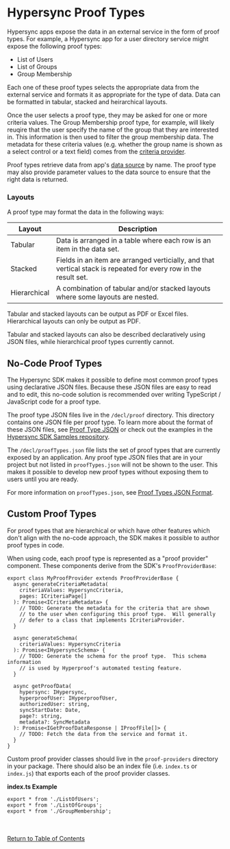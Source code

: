 # Hypersync Proof Types

Hypersync apps expose the data in an external service in the form of proof types. For example, a Hypersync app for a user directory service might expose the following proof types:

- List of Users
- List of Groups
- Group Membership

Each one of these proof types selects the appropriate data from the external service and formats it as appropriate for the type of data. Data can be formatted in tabular, stacked and heirarchical layouts.

Once the user selects a proof type, they may be asked for one or more criteria values. The Group Membership proof type, for example, will likely reuqire that the user specify the name of the group that they are interested in. This information is then used to filter the group membership data. The metadata for these criteria values (e.g. whether the group name is shown as a select control or a text field) comes from the [criteria provider](./007-criteria.md).

Proof types retrieve data from app's [data source](./005-data-sources.md) by name. The proof type may also provide parameter values to the data source to ensure that the right data is returned.

### Layouts

A proof type may format the data in the following ways:

| Layout       | Description                                                                                                      |
| ------------ | ---------------------------------------------------------------------------------------------------------------- |
| Tabular      | Data is arranged in a table where each row is an item in the data set.                                           |
| Stacked      | Fields in an item are arranged verticially, and that vertical stack is repeated for every row in the result set. |
| Hierarchical | A combination of tabular and/or stacked layouts where some layouts are nested.                                   |

Tabular and stacked layouts can be output as PDF or Excel files. Hierarchical layouts can only be output as PDF.

Tabular and stacked layouts can also be described declaratively using JSON files, while hierarchical proof types currently cannot.

## No-Code Proof Types

The Hypersync SDK makes it possible to define most common proof types using declarative JSON files. Because these JSON files are easy to read and to edit, this no-code solution is recommended over writing TypeScript / JavaScript code for a proof type.

The proof type JSON files live in the `/decl/proof` directory. This directory contains one JSON file per proof type. To learn more about the format of these JSON files, see [Proof Type JSON](./055-proof-type-json.md) or check out the examples in the [Hypersync SDK Samples repository](https://github.com/Hyperproof/hypersync-sdk-samples).

The `/decl/proofTypes.json` file lists the set of proof types that are currently exposed by an application. Any proof type JSON files that are in your project but not listed in `proofTypes.json` will not be shown to the user. This makes it possible to develop new proof types without exposing them to users until you are ready.

For more information on `proofTypes.json`, see [Proof Types JSON Format](./054-proof-types-json.md).

## Custom Proof Types

For proof types that are hierarchical or which have other features which don't align with the no-code approach, the SDK makes it possible to author proof types in code.

When using code, each proof type is represented as a "proof provider" component. These components derive from the SDK's `ProofProviderBase`:

```
export class MyProofProvider extends ProofProviderBase {
  async generateCriteriaMetadata(
    criteriaValues: HypersyncCriteria,
    pages: ICriteriaPage[]
  ): Promise<ICriteriaMetadata> {
    // TODO: Generate the metadata for the criteria that are shown
    // to the user when configuring this proof type.  Will generally
    // defer to a class that implements ICriteriaProvider.
  }

  async generateSchema(
    criteriaValues: HypersyncCriteria
  ): Promise<IHypersyncSchema> {
    // TODO: Generate the schema for the proof type.  This schema information
    // is used by Hyperproof's automated testing feature.
  }

  async getProofData(
    hypersync: IHypersync,
    hyperproofUser: IHyperproofUser,
    authorizedUser: string,
    syncStartDate: Date,
    page?: string,
    metadata?: SyncMetadata
  ): Promise<IGetProofDataResponse | IProofFile[]> {
    // TODO: Fetch the data from the service and format it.
  }
}

```

Custom proof provider classes should live in the `proof-providers` directory in your package. There should also be an index file (i.e. `index.ts` or `index.js`) that exports each of the proof provider classes.

**index.ts Example**

```
export * from './ListOfUsers';
export * from './ListOfGroups';
export * from './GroupMembership';
```

<br></br>
[Return to Table of Contents](./000-toc.md)
